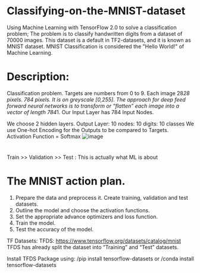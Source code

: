 # Classifying-on-the-MNIST-dataset
Using Machine Learning with TensorFlow 2.0 to solve a classification problem; 
The problem is to classify handwritten digits from a dataset of 70000 images.
This dataset is a default in TF2-datasets, and it is known as MNIST dataset.
MNIST Classification is considered the "Hello World!" of Machine Learning.

# Description:

Classification problem. Targets are numbers from 0 to 9.
Each image 28*28 pixels. 784 pixels. It is on greyscale [0,255].
The approach for deep feed forward neural networks is to transform or “flatten” each image into a vector of length 784*1.
Our Input Layer has 784 Input Nodes.

We choose 2 hidden layers. 
Output Layer: 10 nodes: 10 digits: 10 classes
We use One-hot Encoding for the Outputs to be compared to Targets.
Activation Function = Softmax
![image](https://user-images.githubusercontent.com/80431527/144125496-5f734daa-bd4e-43fb-874b-e5e1cf43b27c.png)


#
Train >> Validation >> Test
: This is actually what ML is about
#

# The MNIST action plan.
1. Prepare the data and preprocess it. Create training, validation and test datasets.
2. Outline the model and choose the activation functions.
3. Set the appropriate advance optimizers and loss function.
4. Train the model.
5. Test the accuracy of the model.


TF Datasets: TFDS:
https://www.tensorflow.org/datasets/catalog/mnist
TFDS has already split the dataset into “Training” and “Test” datasets. 


Install TFDS Package using:
/pip install tensorflow-datasets 
 or
/conda install tensorflow-datasets
